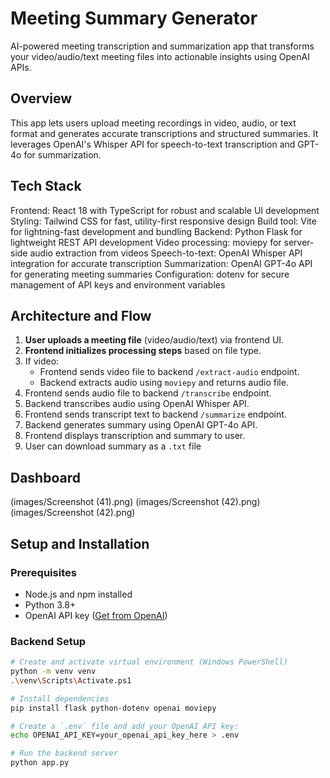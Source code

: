 # Meeting Summary Generator

AI-powered meeting transcription and summarization app that transforms your video/audio/text meeting files into actionable insights using OpenAI APIs.

## Overview

This app lets users upload meeting recordings in video, audio, or text format and generates accurate transcriptions and structured summaries. It leverages OpenAI's Whisper API for speech-to-text transcription and GPT-4o for summarization.

##  Tech Stack

Frontend: React 18 with TypeScript for robust and scalable UI development
Styling: Tailwind CSS for fast, utility-first responsive design
Build tool: Vite for lightning-fast development and bundling
Backend: Python Flask for lightweight REST API development
Video processing: moviepy for server-side audio extraction from videos
Speech-to-text: OpenAI Whisper API integration for accurate transcription
Summarization: OpenAI GPT-4o API for generating meeting summaries
Configuration: dotenv for secure management of API keys and environment variables

## Architecture and Flow

1. **User uploads a meeting file** (video/audio/text) via frontend UI.
2. **Frontend initializes processing steps** based on file type.
3. If video:
   - Frontend sends video file to backend `/extract-audio` endpoint.
   - Backend extracts audio using `moviepy` and returns audio file.
4. Frontend sends audio file to backend `/transcribe` endpoint.
5. Backend transcribes audio using OpenAI Whisper API.
6. Frontend sends transcript text to backend `/summarize` endpoint.
7. Backend generates summary using OpenAI GPT-4o API.
8. Frontend displays transcription and summary to user.
9. User can download summary as a `.txt` file

## Dashboard
(images/Screenshot (41).png)
(images/Screenshot (42).png)
(images/Screenshot (42).png)

## Setup and Installation

### Prerequisites

- Node.js and npm installed
- Python 3.8+
- OpenAI API key ([Get from OpenAI](https://platform.openai.com/api-keys))

### Backend Setup

```bash
# Create and activate virtual environment (Windows PowerShell)
python -m venv venv
.\venv\Scripts\Activate.ps1

# Install dependencies
pip install flask python-dotenv openai moviepy

# Create a `.env` file and add your OpenAI API key:
echo OPENAI_API_KEY=your_openai_api_key_here > .env

# Run the backend server
python app.py
